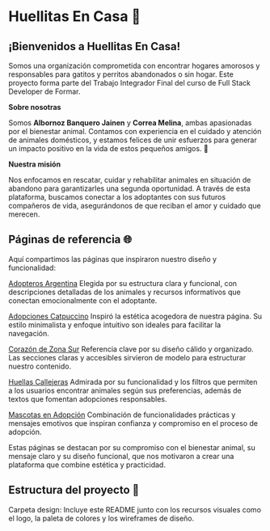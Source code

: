 # Huellitas En Casa 🐾

## ¡Bienvenidos a Huellitas En Casa!

Somos una organización comprometida con encontrar hogares amorosos y responsables para gatitos y perritos abandonados o sin hogar. Este proyecto forma parte del Trabajo Integrador Final del curso de Full Stack Developer de Formar.

**Sobre nosotras**

Somos **Albornoz Banquero Jainen** y **Correa Melina**, ambas apasionadas por el bienestar animal. Contamos con experiencia en el cuidado y atención de animales domésticos, y estamos felices de unir esfuerzos para generar un impacto positivo en la vida de estos pequeños amigos. 💖

**Nuestra misión**

Nos enfocamos en rescatar, cuidar y rehabilitar animales en situación de abandono para garantizarles una segunda oportunidad. A través de esta plataforma, buscamos conectar a los adoptantes con sus futuros compañeros de vida, asegurándonos de que reciban el amor y cuidado que merecen.

## Páginas de referencia 🌐

Aquí compartimos las páginas que inspiraron nuestro diseño y funcionalidad:

[Adopteros Argentina](https://www.adopterosargentina.com/)
Elegida por su estructura clara y funcional, con descripciones detalladas de los animales y recursos informativos que conectan emocionalmente con el adoptante.

[Adopciones Catpuccino](https://adopciones.catpuccino.org/)
Inspiró la estética acogedora de nuestra página. Su estilo minimalista y enfoque intuitivo son ideales para facilitar la navegación.

[Corazón de Zona Sur](https://corazondezonasur.com.ar/)
Referencia clave por su diseño cálido y organizado. Las secciones claras y accesibles sirvieron de modelo para estructurar nuestro contenido.

[Huellas Callejeras](https://www.huellascallejeras.com/adopta/gatos-en-adopcion/)
Admirada por su funcionalidad y los filtros que permiten a los usuarios encontrar animales según sus preferencias, además de textos que fomentan adopciones responsables.

[Mascotas en Adopción](https://www.mascotasenadopcion.com/)
Combinación de funcionalidades prácticas y mensajes emotivos que inspiran confianza y compromiso en el proceso de adopción.

Estas páginas se destacan por su compromiso con el bienestar animal, su mensaje claro y su diseño funcional, que nos motivaron a crear una plataforma que combine estética y practicidad.

## Estructura del proyecto 📂

Carpeta design:
Incluye este README junto con los recursos visuales como el logo, la paleta de colores y los wireframes de diseño.

